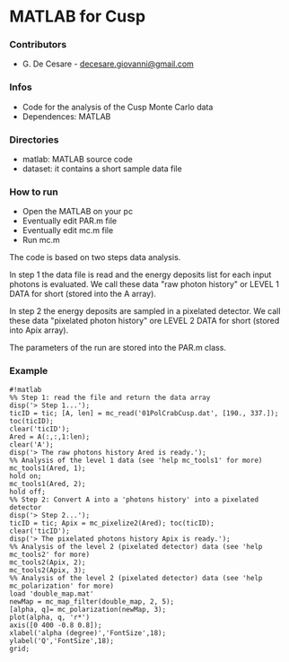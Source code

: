 # MATLAB for Cusp #

### Contributors ###

* G. De Cesare - decesare.giovanni@gmail.com

### Infos ###

* Code for the analysis of the Cusp Monte Carlo data
* Dependences: MATLAB

### Directories ###

* matlab: MATLAB source code
* dataset: it contains a short sample data file

### How to run ###

* Open the MATLAB on your pc
* Eventually edit PAR.m file
* Eventually edit mc.m file
* Run mc.m

The code is based on two steps data analysis.

In step 1 the data file is read and the energy deposits list for each input photons is evaluated. We call these data "raw photon history"
or LEVEL 1 DATA for short (stored into the A array).

In step 2 the energy deposits are sampled in a pixelated detector. We call these data "pixelated photon history" ore LEVEL 2 DATA for
short (stored into Apix array).

The parameters of the run are stored into the PAR.m class.

### Example ###

```
#!matlab
%% Step 1: read the file and return the data array
disp('> Step 1...');
ticID = tic; [A, len] = mc_read('01PolCrabCusp.dat', [190., 337.]); toc(ticID);
clear('ticID');
Ared = A(:,:,1:len);
clear('A');
disp('> The raw photons history Ared is ready.');
%% Analysis of the level 1 data (see 'help mc_tools1' for more)
mc_tools1(Ared, 1);
hold on;
mc_tools1(Ared, 2);
hold off;
%% Step 2: Convert A into a 'photons history' into a pixelated detector
disp('> Step 2...');
ticID = tic; Apix = mc_pixelize2(Ared); toc(ticID);
clear('ticID');
disp('> The pixelated photons history Apix is ready.');
%% Analysis of the level 2 (pixelated detector) data (see 'help mc_tools2' for more)
mc_tools2(Apix, 2);
mc_tools2(Apix, 3);
%% Analysis of the level 2 (pixelated detector) data (see 'help mc_polarization' for more)
load 'double_map.mat'
newMap = mc_map_filter(double_map, 2, 5);
[alpha, q]= mc_polarization(newMap, 3);
plot(alpha, q, 'r*')
axis([0 400 -0.8 0.8]);
xlabel('alpha (degree)','FontSize',18);
ylabel('Q','FontSize',18);
grid;

```
